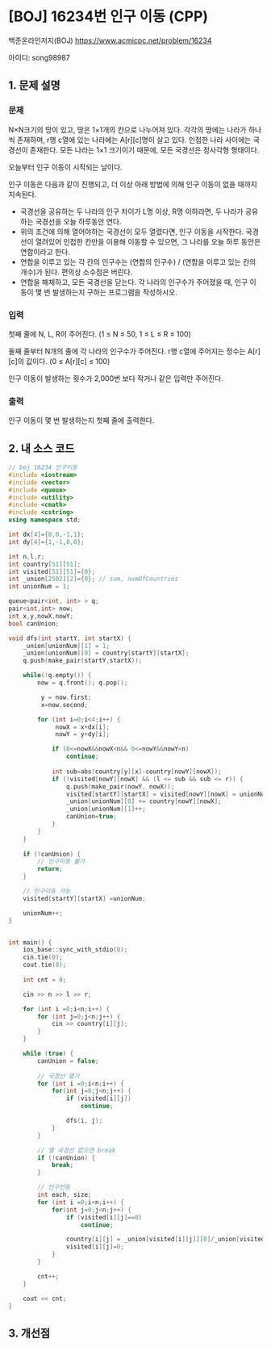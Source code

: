 # [BOJ] 16234번 인구 이동 (CPP)


백준온라인저지(BOJ) https://www.acmicpc.net/problem/16234


아이디: song98987


## 1. 문제 설명

### 문제
N×N크기의 땅이 있고, 땅은 1×1개의 칸으로 나누어져 있다. 각각의 땅에는 나라가 하나씩 존재하며, r행 c열에 있는 나라에는 A[r][c]명이 살고 있다. 인접한 나라 사이에는 국경선이 존재한다. 모든 나라는 1×1 크기이기 때문에, 모든 국경선은 정사각형 형태이다.

오늘부터 인구 이동이 시작되는 날이다.

인구 이동은 다음과 같이 진행되고, 더 이상 아래 방법에 의해 인구 이동이 없을 때까지 지속된다.

* 국경선을 공유하는 두 나라의 인구 차이가 L명 이상, R명 이하라면, 두 나라가 공유하는 국경선을 오늘 하루동안 연다.
* 위의 조건에 의해 열어야하는 국경선이 모두 열렸다면, 인구 이동을 시작한다.
국경선이 열려있어 인접한 칸만을 이용해 이동할 수 있으면, 그 나라를 오늘 하루 동안은 연합이라고 한다.
* 연합을 이루고 있는 각 칸의 인구수는 (연합의 인구수) / (연합을 이루고 있는 칸의 개수)가 된다. 편의상 소수점은 버린다.
* 연합을 해체하고, 모든 국경선을 닫는다.
각 나라의 인구수가 주어졌을 때, 인구 이동이 몇 번 발생하는지 구하는 프로그램을 작성하시오.

### 입력
첫째 줄에 N, L, R이 주어진다. (1 ≤ N ≤ 50, 1 ≤ L ≤ R ≤ 100)

둘째 줄부터 N개의 줄에 각 나라의 인구수가 주어진다. r행 c열에 주어지는 정수는 A[r][c]의 값이다. (0 ≤ A[r][c] ≤ 100)

인구 이동이 발생하는 횟수가 2,000번 보다 작거나 같은 입력만 주어진다.

### 출력
인구 이동이 몇 번 발생하는지 첫째 줄에 출력한다.

## 2. 내 소스 코드

```C++
// boj 16234 인구이동
#include <iostream>
#include <vector>
#include <queue>
#include <utility>
#include <cmath>
#include <cstring>
using namespace std;

int dx[4]={0,0,-1,1};
int dy[4]={1,-1,0,0};

int n,l,r;
int country[51][51];
int visited[51][51]={0};
int _union[2502][2]={0}; // sum, numOfCountries
int unionNum = 1;

queue<pair<int, int> > q;
pair<int,int> now;
int x,y,nowX,nowY;
bool canUnion;

void dfs(int startY, int startX) {
    _union[unionNum][1] = 1;
    _union[unionNum][0] = country[startY][startX];
    q.push(make_pair(startY,startX));

    while(!q.empty()) {
        now = q.front(); q.pop();

         y = now.first;
         x=now.second;

        for (int i=0;i<4;i++) {
             nowX = x+dx[i];
             nowY = y+dy[i];

            if (0<=nowX&&nowX<n&& 0<=nowY&&nowY<n) 
                continue;
                
            int sub=abs(country[y][x]-country[nowY][nowX]);
            if (!visited[nowY][nowX] && (l <= sub && sub <= r)) {
                q.push(make_pair(nowY, nowX));
                visited[startY][startX] = visited[nowY][nowX] = unionNum;
                _union[unionNum][0] += country[nowY][nowX];
                _union[unionNum][1]++;
                canUnion=true;
            }
        }
    }
    
    if (!canUnion) {
        // 인구이동 불가
        return;
    }

    // 인구이동 가능
    visited[startY][startX] =unionNum;

    unionNum++;
}


int main() {
    ios_base::sync_with_stdio(0);
    cin.tie(0);
    cout.tie(0);
    
    int cnt = 0;

    cin >> n >> l >> r;

    for (int i =0;i<n;i++) {
        for (int j=0;j<n;j++) {
            cin >> country[i][j];
        }
    }

    while (true) {
        canUnion = false;
        
        // 국경선 열기
        for (int i =0;i<n;i++) {
            for(int j=0;j<n;j++) {
                if (visited[i][j]) 
                    continue;

                dfs(i, j);
            }
        }

        // 열 국경선 없으면 break
        if (!canUnion) {
            break;
        }

        // 인구인동
        int each, size;
        for (int i =0;i<n;i++) {
            for(int j=0;j<n;j++) {
                if (visited[i][j]==0) 
                    continue;

                country[i][j] = _union[visited[i][j]][0]/_union[visited[i][j]][1];
                visited[i][j]=0;
            }
        }

        cnt++;
    }

    cout << cnt;
}
```

## 3. 개선점

